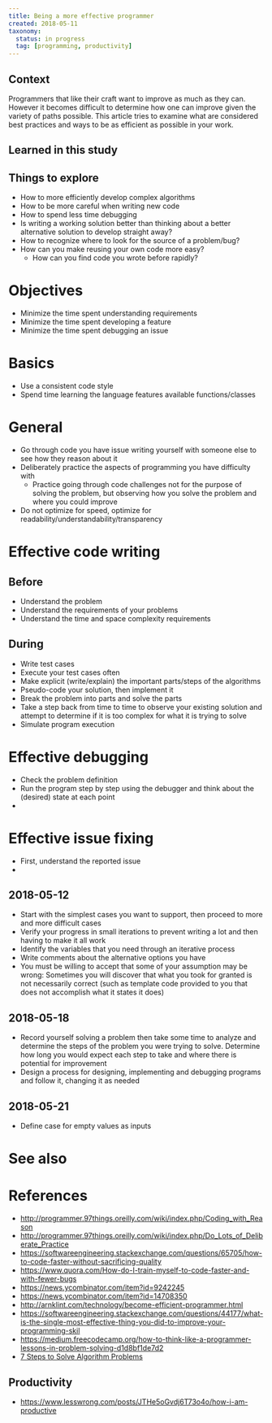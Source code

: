 ```yaml
---
title: Being a more effective programmer
created: 2018-05-11
taxonomy:
  status: in progress
  tag: [programming, productivity]
---
```


## Context
Programmers that like their craft want to improve as much as they can. However it becomes difficult to determine how one can improve given the variety of paths possible. This article tries to examine what are considered best practices and ways to be as efficient as possible in your work.

## Learned in this study

## Things to explore
* How to more efficiently develop complex algorithms
* How to be more careful when writing new code
* How to spend less time debugging
* Is writing a working solution better than thinking about a better alternative solution to develop straight away?
* How to recognize where to look for the source of a problem/bug?
* How can you make reusing your own code more easy?
	* How can you find code you wrote before rapidly?

# Objectives
* Minimize the time spent understanding requirements
* Minimize the time spent developing a feature
* Minimize the time spent debugging an issue

# Basics
* Use a consistent code style
* Spend time learning the language features available functions/classes

# General
* Go through code you have issue writing yourself with someone else to see how they reason about it
* Deliberately practice the aspects of programming you have difficulty with
	* Practice going through code challenges not for the purpose of solving the problem, but observing how you solve the problem and where you could improve
* Do not optimize for speed, optimize for readability/understandability/transparency

# Effective code writing
## Before
* Understand the problem
* Understand the requirements of your problems
* Understand the time and space complexity requirements

## During
* Write test cases
* Execute your test cases often
* Make explicit (write/explain) the important parts/steps of the algorithms
* Pseudo-code your solution, then implement it
* Break the problem into parts and solve the parts
* Take a step back from time to time to observe your existing solution and attempt to determine if it is too complex for what it is trying to solve
* Simulate program execution

# Effective debugging
* Check the problem definition
* Run the program step by step using the debugger and think about the (desired) state at each point
* <tbc></tbc>

# Effective issue fixing
* First, understand the reported issue
* <tbc></tbc>

## 2018-05-12
* Start with the simplest cases you want to support, then proceed to more and more difficult cases
* Verify your progress in small iterations to prevent writing a lot and then having to make it all work
* Identify the variables that you need through an iterative process
* Write comments about the alternative options you have
* You must be willing to accept that some of your assumption may be wrong: Sometimes you will discover that what you took for granted is not necessarily correct (such as template code provided to you that does not accomplish what it states it does)

## 2018-05-18
* Record yourself solving a problem then take some time to analyze and determine the steps of the problem you were trying to solve. Determine how long you would expect each step to take and where there is potential for improvement
* Design a process for designing, implementing and debugging programs and follow it, changing it as needed

## 2018-05-21
* Define case for empty values as inputs

# See also

# References
* http://programmer.97things.oreilly.com/wiki/index.php/Coding_with_Reason
* http://programmer.97things.oreilly.com/wiki/index.php/Do_Lots_of_Deliberate_Practice
* https://softwareengineering.stackexchange.com/questions/65705/how-to-code-faster-without-sacrificing-quality
* https://www.quora.com/How-do-I-train-myself-to-code-faster-and-with-fewer-bugs
* https://news.ycombinator.com/item?id=9242245
* https://news.ycombinator.com/item?id=14708350
* http://arnklint.com/technology/become-efficient-programmer.html
* https://softwareengineering.stackexchange.com/questions/44177/what-is-the-single-most-effective-thing-you-did-to-improve-your-programming-skil
* https://medium.freecodecamp.org/how-to-think-like-a-programmer-lessons-in-problem-solving-d1d8bf1de7d2
* [7 Steps to Solve Algorithm Problems](https://youtu.be/GKgAVjJxh9w)

## Productivity
* https://www.lesswrong.com/posts/JTHe5oGvdj6T73o4o/how-i-am-productive
